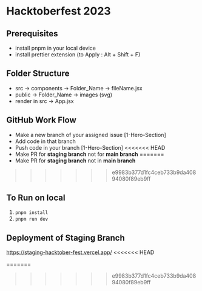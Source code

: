 # Hacktoberfest 2023
## Prerequisites
- install pnpm in your local device
- install prettier extension (to Apply : Alt + Shift + F)

## Folder Structure
- src -> components -> Folder_Name -> fileName.jsx
- public -> Folder_Name -> images (svg)
- render in src -> App.jsx

## GitHub Work Flow
- Make a new branch of your assigned issue [1-Hero-Section]
- Add code in that branch
- Push code in your branch [1-Hero-Section]
<<<<<<< HEAD
- Make PR for **staging branch** not for **main branch**
=======
- Make PR for **staging branch** not in **main branch**
>>>>>>> e9983b377d1fc4ceb733b9da40894080f89eb9ff


## To Run on local
1. ```pnpm install```
2. ```pnpm run dev```

## Deployment of Staging Branch
https://staging-hacktober-fest.vercel.app/
<<<<<<< HEAD

=======
>>>>>>> e9983b377d1fc4ceb733b9da40894080f89eb9ff
